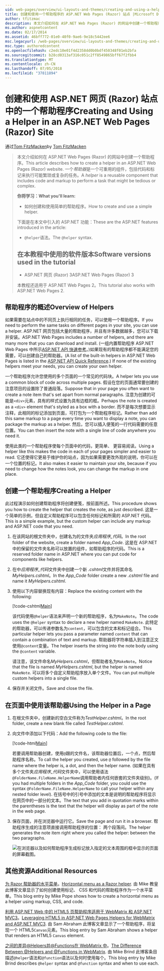 ```yaml
---
uid: web-pages/overview/ui-layouts-and-themes/creating-and-using-a-helper-in-an-aspnet-web-pages-site
title: 创建和使用一个帮助程序的 ASP.NET Web Pages (Razor) 站点 |Microsoft Docs
author: tfitzmac
description: 本文介绍如何在 ASP.NET Web Pages (Razor) 的网站中创建一个帮助程序。 帮助器是包含代码和标记对性能的可重用组件...
ms.author: aspnetcontent
ms.date: 02/17/2014
ms.assetid: 46bff772-01e0-40f0-9ae6-9e18c5442ee6
msc.legacyurl: /web-pages/overview/ui-layouts-and-themes/creating-and-using-a-helper-in-an-aspnet-web-pages-site
msc.type: authoredcontent
ms.openlocfilehash: c2edc10e01f4d2358dd0b0bdf450348f01eb2bfa
ms.sourcegitcommit: b28cd0313af316c051c2ff8549865bff67f2fbb4
ms.translationtype: MT
ms.contentlocale: zh-CN
ms.lasthandoff: 07/05/2018
ms.locfileid: "37811894"
---
```

<a name="creating-and-using-a-helper-in-an-aspnet-web-pages-razor-site"></a><span data-ttu-id="a7cdc-104">创建和使用 ASP.NET 网页 (Razor) 站点中的一个帮助程序</span><span class="sxs-lookup"><span data-stu-id="a7cdc-104">Creating and Using a Helper in an ASP.NET Web Pages (Razor) Site</span></span>
====================
<span data-ttu-id="a7cdc-105">通过[Tom FitzMacken](https://github.com/tfitzmac)</span><span class="sxs-lookup"><span data-stu-id="a7cdc-105">by [Tom FitzMacken](https://github.com/tfitzmac)</span></span>

> <span data-ttu-id="a7cdc-106">本文介绍如何在 ASP.NET Web Pages (Razor) 的网站中创建一个帮助程序。</span><span class="sxs-lookup"><span data-stu-id="a7cdc-106">This article describes how to create a helper in an ASP.NET Web Pages (Razor) website.</span></span> <span data-ttu-id="a7cdc-107">一个*帮助器*是一个可重用的组件，包括代码和标记来执行可能繁琐或复杂的任务。</span><span class="sxs-lookup"><span data-stu-id="a7cdc-107">A *helper* is a reusable component that includes code and markup to perform a task that might be tedious or complex.</span></span>
> 
> <span data-ttu-id="a7cdc-108">**你将学习：**</span><span class="sxs-lookup"><span data-stu-id="a7cdc-108">**What you'll learn:**</span></span> 
> 
> - <span data-ttu-id="a7cdc-109">如何创建和使用简单的帮助程序。</span><span class="sxs-lookup"><span data-stu-id="a7cdc-109">How to create and use a simple helper.</span></span>
> 
> <span data-ttu-id="a7cdc-110">下面是在本文中引入的 ASP.NET 功能：</span><span class="sxs-lookup"><span data-stu-id="a7cdc-110">These are the ASP.NET features introduced in the article:</span></span>
> 
> - <span data-ttu-id="a7cdc-111">`@helper`语法。</span><span class="sxs-lookup"><span data-stu-id="a7cdc-111">The `@helper` syntax.</span></span>
>   
> 
> ## <a name="software-versions-used-in-the-tutorial"></a><span data-ttu-id="a7cdc-112">在本教程中使用的软件版本</span><span class="sxs-lookup"><span data-stu-id="a7cdc-112">Software versions used in the tutorial</span></span>
> 
> 
> - <span data-ttu-id="a7cdc-113">ASP.NET 网页 (Razor) 3</span><span class="sxs-lookup"><span data-stu-id="a7cdc-113">ASP.NET Web Pages (Razor) 3</span></span>
>   
> 
> <span data-ttu-id="a7cdc-114">本教程还适用于 ASP.NET Web Pages 2。</span><span class="sxs-lookup"><span data-stu-id="a7cdc-114">This tutorial also works with ASP.NET Web Pages 2.</span></span>


## <a name="overview-of-helpers"></a><span data-ttu-id="a7cdc-115">帮助程序的概述</span><span class="sxs-lookup"><span data-stu-id="a7cdc-115">Overview of Helpers</span></span>

<span data-ttu-id="a7cdc-116">如果需要在站点中的不同页上执行相同的任务，可以使用一个帮助程序。</span><span class="sxs-lookup"><span data-stu-id="a7cdc-116">If you need to perform the same tasks on different pages in your site, you can use a helper.</span></span> <span data-ttu-id="a7cdc-117">ASP.NET 网页包括大量的帮助程序，并且有许多数据越多，您可以下载并安装。</span><span class="sxs-lookup"><span data-stu-id="a7cdc-117">ASP.NET Web Pages includes a number of helpers, and there are many more that you can download and install.</span></span> <span data-ttu-id="a7cdc-118">(一组内置帮助程序 ASP.NET Web Pages 中所示[ASP.NET API 快速参考](https://go.microsoft.com/fwlink/?LinkId=202907)。)如果现有的帮助程序都不能满足您的需要，可以创建自己的帮助器。</span><span class="sxs-lookup"><span data-stu-id="a7cdc-118">(A list of the built-in helpers in ASP.NET Web Pages is listed in the [ASP.NET API Quick Reference](https://go.microsoft.com/fwlink/?LinkId=202907).) If none of the existing helpers meet your needs, you can create your own helper.</span></span>

<span data-ttu-id="a7cdc-119">一个帮助程序允许您使用的多个页面的一个常见的代码块。</span><span class="sxs-lookup"><span data-stu-id="a7cdc-119">A helper lets you use a common block of code across multiple pages.</span></span> <span data-ttu-id="a7cdc-120">假设在您的页面通常要创建的注意项目的设置除了普通段落。</span><span class="sxs-lookup"><span data-stu-id="a7cdc-120">Suppose that in your page you often want to create a note item that's set apart from normal paragraphs.</span></span> <span data-ttu-id="a7cdc-121">注意为创建的可能是`<div>`元素，具有的样式设置为具有边框的框。</span><span class="sxs-lookup"><span data-stu-id="a7cdc-121">Perhaps the note is created as a `<div>` element that's styled as a box with a border.</span></span> <span data-ttu-id="a7cdc-122">而不是每次想要显示注释，此相同的标记添加到页面，可打包为一个帮助程序标记。</span><span class="sxs-lookup"><span data-stu-id="a7cdc-122">Rather than add this same markup to a page every time you want to display a note, you can package the markup as a helper.</span></span> <span data-ttu-id="a7cdc-123">然后，您可以插入便笺的一行代码需要的任意位置。</span><span class="sxs-lookup"><span data-stu-id="a7cdc-123">You can then insert the note with a single line of code anywhere you need it.</span></span>

<span data-ttu-id="a7cdc-124">使用此类的一个帮助程序使每个页面中的代码，更简单、 更容易阅读。</span><span class="sxs-lookup"><span data-stu-id="a7cdc-124">Using a helper like this makes the code in each of your pages simpler and easier to read.</span></span> <span data-ttu-id="a7cdc-125">它还使得它更易于维护你的站点，因为如果需要更改外观的说明，你可以在一个位置的标记。</span><span class="sxs-lookup"><span data-stu-id="a7cdc-125">It also makes it easier to maintain your site, because if you need to change how the notes look, you can change the markup in one place.</span></span>

## <a name="creating-a-helper"></a><span data-ttu-id="a7cdc-126">创建一个帮助程序</span><span class="sxs-lookup"><span data-stu-id="a7cdc-126">Creating a Helper</span></span>

<span data-ttu-id="a7cdc-127">此过程演示如何创建帮助程序将创建便笺，按前面所述。</span><span class="sxs-lookup"><span data-stu-id="a7cdc-127">This procedure shows you how to create the helper that creates the note, as just described.</span></span> <span data-ttu-id="a7cdc-128">这是一个简单的示例，但自定义帮助程序可以包含任何标记和所需的 ASP.NET 代码。</span><span class="sxs-lookup"><span data-stu-id="a7cdc-128">This is a simple example, but the custom helper can include any markup and ASP.NET code that you need.</span></span>

1. <span data-ttu-id="a7cdc-129">在该网站的根文件夹中，创建名为的文件夹*应用程序\_代码*。</span><span class="sxs-lookup"><span data-stu-id="a7cdc-129">In the root folder of the website, create a folder named *App\_Code*.</span></span> <span data-ttu-id="a7cdc-130">这是在 ASP.NET 中的保留的文件夹名称可以放置的组件，如帮助程序的代码。</span><span class="sxs-lookup"><span data-stu-id="a7cdc-130">This is a reserved folder name in ASP.NET where you can put code for components like helpers.</span></span>
2. <span data-ttu-id="a7cdc-131">在中*应用程序\_代码*文件夹中创建一个新 *.cshtml*文件并将其命名*MyHelpers.cshtml*。</span><span class="sxs-lookup"><span data-stu-id="a7cdc-131">In the *App\_Code* folder create a new *.cshtml* file and name it *MyHelpers.cshtml*.</span></span>
3. <span data-ttu-id="a7cdc-132">使用以下内容替换现有内容：</span><span class="sxs-lookup"><span data-stu-id="a7cdc-132">Replace the existing content with the following:</span></span>

    [!code-cshtml[Main](creating-and-using-a-helper-in-an-aspnet-web-pages-site/samples/sample1.cshtml)]

    <span data-ttu-id="a7cdc-133">该代码使用`@helper`语法来声明一个新的帮助程序，名为`MakeNote`。</span><span class="sxs-lookup"><span data-stu-id="a7cdc-133">The code uses the `@helper` syntax to declare a new helper named `MakeNote`.</span></span> <span data-ttu-id="a7cdc-134">此特定的帮助器，可以传递参数名为`content`，可以包含的文本和标记组合。</span><span class="sxs-lookup"><span data-stu-id="a7cdc-134">This particular helper lets you pass a parameter named `content` that can contain a combination of text and markup.</span></span> <span data-ttu-id="a7cdc-135">帮助器将字符串插入到注意正文使用`@content`变量。</span><span class="sxs-lookup"><span data-stu-id="a7cdc-135">The helper inserts the string into the note body using the `@content` variable.</span></span>

    <span data-ttu-id="a7cdc-136">请注意，该文件命名*MyHelpers.cshtml*，但帮助者名为`MakeNote`。</span><span class="sxs-lookup"><span data-stu-id="a7cdc-136">Notice that the file is named *MyHelpers.cshtml*, but the helper is named `MakeNote`.</span></span> <span data-ttu-id="a7cdc-137">可以将多个自定义帮助程序放入单个文件。</span><span class="sxs-lookup"><span data-stu-id="a7cdc-137">You can put multiple custom helpers into a single file.</span></span>
4. <span data-ttu-id="a7cdc-138">保存并关闭文件。</span><span class="sxs-lookup"><span data-stu-id="a7cdc-138">Save and close the file.</span></span>

## <a name="using-the-helper-in-a-page"></a><span data-ttu-id="a7cdc-139">在页面中使用该帮助器</span><span class="sxs-lookup"><span data-stu-id="a7cdc-139">Using the Helper in a Page</span></span>

1. <span data-ttu-id="a7cdc-140">在根文件夹中，创建新的空白文件称为*TestHelper.cshtml*。</span><span class="sxs-lookup"><span data-stu-id="a7cdc-140">In the root folder, create a new blank file called *TestHelper.cshtml*.</span></span>
2. <span data-ttu-id="a7cdc-141">向文件中添加以下代码：</span><span class="sxs-lookup"><span data-stu-id="a7cdc-141">Add the following code to the file:</span></span>

    [!code-html[Main](creating-and-using-a-helper-in-an-aspnet-web-pages-site/samples/sample2.html)]

    <span data-ttu-id="a7cdc-142">若要调用帮助器创建，使用`@`跟的文件名，该帮助器位置后，一个点，然后帮助程序名称。</span><span class="sxs-lookup"><span data-stu-id="a7cdc-142">To call the helper you created, use `@` followed by the file name where the helper is, a dot, and then the helper name.</span></span> <span data-ttu-id="a7cdc-143">(如果在具有多个文件夹*应用程序\_代码*文件夹中，可以使用语法`@FolderName.FileName.HelperName`调用帮助者内任何嵌套的文件夹级别)。</span><span class="sxs-lookup"><span data-stu-id="a7cdc-143">(If you had multiple folders in the *App\_Code* folder, you could use the syntax `@FolderName.FileName.HelperName` to call your helper within any nested folder level).</span></span> <span data-ttu-id="a7cdc-144">在括号中的引号中添加的文本是说明的帮助程序将显示在网页中的一部分的文本。</span><span class="sxs-lookup"><span data-stu-id="a7cdc-144">The text that you add in quotation marks within the parentheses is the text that the helper will display as part of the note in the web page.</span></span>
3. <span data-ttu-id="a7cdc-145">保存页面，并在浏览器中运行它。</span><span class="sxs-lookup"><span data-stu-id="a7cdc-145">Save the page and run it in a browser.</span></span> <span data-ttu-id="a7cdc-146">帮助程序生成的注意项直接调用帮助程序的位置： 两个段落间。</span><span class="sxs-lookup"><span data-stu-id="a7cdc-146">The helper generates the note item right where you called the helper: between the two paragraphs.</span></span>

    ![在浏览器以及如何帮助程序生成标记放入指定的文本周围的框中显示的页面的屏幕截图。](creating-and-using-a-helper-in-an-aspnet-web-pages-site/_static/image1.jpg)

## <a name="additional-resources"></a><span data-ttu-id="a7cdc-148">其他资源</span><span class="sxs-lookup"><span data-stu-id="a7cdc-148">Additional Resources</span></span>


<span data-ttu-id="a7cdc-149">[为 Razor 帮助器的水平菜单](http://mikepope.com/blog/DisplayBlog.aspx?permalink=2341)。</span><span class="sxs-lookup"><span data-stu-id="a7cdc-149">[Horizontal menu as a Razor helper](http://mikepope.com/blog/DisplayBlog.aspx?permalink=2341).</span></span> <span data-ttu-id="a7cdc-150">由 Mike 教皇此博客文章显示了如何创建使用标记、 CSS 和代码的帮助程序作为一个水平菜单。</span><span class="sxs-lookup"><span data-stu-id="a7cdc-150">This blog entry by Mike Pope shows how to create a horizontal menu as a helper using markup, CSS, and code.</span></span>

<span data-ttu-id="a7cdc-151">[利用 ASP.NET Web 中的 HTML5 页帮助程序适用于 WebMatrix 和 ASP.NET MVC3](http://geekswithblogs.net/wildturtle/archive/2010/11/08/html5-in-asp.net-web-pages-helpers-for-webmatrix-and_aspnet_mvc3.aspx)。</span><span class="sxs-lookup"><span data-stu-id="a7cdc-151">[Leveraging HTML5 in ASP.NET Web Pages Helpers for WebMatrix and ASP.NET MVC3](http://geekswithblogs.net/wildturtle/archive/2010/11/08/html5-in-asp.net-web-pages-helpers-for-webmatrix-and_aspnet_mvc3.aspx).</span></span> <span data-ttu-id="a7cdc-152">由 Sam Abraham 此博客文章显示了一个帮助程序，将呈现一个 HTML5`Canvas`元素。</span><span class="sxs-lookup"><span data-stu-id="a7cdc-152">This blog entry by Sam Abraham shows a helper that renders an HTML5 `Canvas` element.</span></span>

<span data-ttu-id="a7cdc-153">[之间的差异@Helpers并@Functions在 WebMatrix 中](http://www.mikesdotnetting.com/Article/173/The-Difference-Between-@Helpers-and-@Functions-In-WebMatrix)。</span><span class="sxs-lookup"><span data-stu-id="a7cdc-153">[The Difference Between @Helpers and @Functions in WebMatrix](http://www.mikesdotnetting.com/Article/173/The-Difference-Between-@Helpers-and-@Functions-In-WebMatrix).</span></span> <span data-ttu-id="a7cdc-154">由 Mike Brind 此博客条目描述`@helper`语法和`@function`语法以及何时使用每个。</span><span class="sxs-lookup"><span data-stu-id="a7cdc-154">This blog entry by Mike Brind describes `@helper` syntax and `@function` syntax and when to use each.</span></span>
